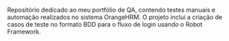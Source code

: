 Repositório dedicado ao meu portfólio de QA, contendo testes manuais e automação realizados no sistema OrangeHRM. O projeto inclui a criação de casos de teste no formato BDD para o fluxo de login usando o Robot Framework.
